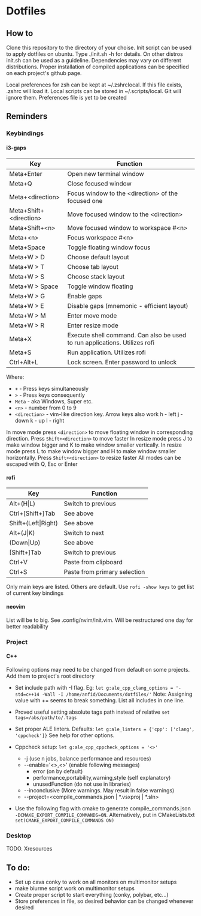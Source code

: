 # Dotfiles
## How to
Clone this repository to the directory of your choise. Init script can be used to apply dotfiles on ubuntu. Type ./init.sh -h for details.
On other distros init.sh can be used as a guideline. Dependencies may vary on different distributions. Proper installation of compiled applications can be specified on each project's github page.

Local preferences for zsh can be kept at ~/.zshrclocal. If this file exists, .zshrc will load it.
Local scripts can be stored in ~/.scripts/local. Git will ignore them.
Preferences file is yet to be created

## Reminders
### Keybindings
#### i3-gaps
| Key               | Function                                                                   |
|-------------------|----------------------------------------------------------------------------|
| Meta+Enter        | Open new terminal window                                                   |
| Meta+Q            | Close focused window                                                       |
| Meta+\<direction> | Focus window to the \<direction> of the focused one                        |
| Meta+Shift+\<direction> | Move focused window to the \<direction>                              |
| Meta+Shift+\<n>   | Move focused window to workspace #\<n>                                     |
| Meta+\<n>         | Focus workspace #\<n>                                                      |
| Meta+Space        | Toggle floating window focus                                               |
| Meta+W > D        | Choose default layout                                                      |
| Meta+W > T        | Choose tab layout                                                          |
| Meta+W > S        | Choose stack layout                                                        |
| Meta+W > Space    | Toggle window floating                                                     |
| Meta+W > G        | Enable gaps                                                                |
| Meta+W > E        | Disable gaps (mnemonic - efficient layout)                                 |
| Meta+W > M        | Enter move mode                                                            |
| Meta+W > R        | Enter resize mode                                                          |
| Meta+X            | Execute shell command. Can also be used to run applications. Utilizes rofi |
| Meta+S            | Run application. Utilizes rofi                                             |
| Ctrl+Alt+L        | Lock screen. Enter password to unlock                                      |

Where:
* `+` - Press keys simultaneously
* `>` - Press keys consequently
* `Meta` - aka Windows, Super etc.
* `<n>` - number from 0 to 9
* `<direction>` - vim-like direction key. Arrow keys also work
  h - left
  j - down
  k - up
  l - right

In move mode press `<direction>` to move floating window in corresponding direction. Press `Shift+<direction>` to move faster
In resize mode press J to make window bigger and K to make window smaller vertically. In resize mode press L to make window bigger and H to make window smaller horizontally. Press `Shift+<direction>` to resize faster
All modes can be escaped with Q, Esc or Enter

#### rofi
| Key               | Function                                                                   |
|-------------------|----------------------------------------------------------------------------|
| Alt+(H\|L)        | Switch to previous|next modi                                               |
| Ctrl+[Shift+]Tab  | See above                                                                  |
| Shift+(Left\|Right)| See above                                                                 |
| Alt+(J\|K)        | Switch to next|previous line                                               |
| (Down\|Up)        | See above                                                                  |
| [Shift+]Tab       | Switch to previous|next line. Tab autoselects entry if only one is left.   |
| Ctrl+V            | Paste from clipboard                                                       |
| Ctrl+S            | Paste from primary selection                                               |

Only main keys are listed. Others are default. Use `rofi -show keys` to get list of current key bindings

#### neovim
List will be to big. See .config/nvim/init.vim. Will be restructured one day for better readability

### Project
#### C++
Following options may need to be changed from default on some projects.
Add them to project's root directory

* Set include path with -I flag. Eg:
`let g:ale_cpp_clang_options = '-std=c++14 -Wall -I /home/anfid/Documents/dotfiles/'`
Note: Assigning value with += seems to break something. List all includes in one line.

* Proved useful setting absolute tags path instead of relative
`set tags=/abs/path/to/.tags`

* Set proper ALE linters. Defaults:
`let g:ale_linters = {'cpp': ['clang', 'cppcheck']}`
See help for other options.

* Cppcheck setup:
`let g:ale_cpp_cppcheck_options = '<>'`
    * -j<n> (use n jobs, balance performance and resources)
    * --enable='<>,<>' (enable following messages)
        * error (on by default)
        * performance,portability,warning,style (self explanatory)
        * unusedFunction (do not use in libraries)
    * --inconclusive (More warnings. May result in false warnings)
    * --project=<compile\_commands.json | \*.vsxproj | \*.sln>
* Use the following flag with cmake to generate compile\_commands.json `-DCMAKE_EXPORT_COMPILE_COMMANDS=ON`. Alternatively, put in CMakeLists.txt
`set(CMAKE_EXPORT_COMPILE_COMMANDS ON)`

### Desktop
TODO. Xresources

## To do:
* Set up cava conky to work on all monitors on multimonitor setups
* make blurme script work on multimonitor setups
* Create proper script to start everything (conky, polybar, etc...)
* Store preferences in file, so desired behavior can be changed whenever desired
